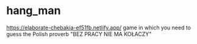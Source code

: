   # hang_man
https://elaborate-chebakia-ef51fb.netlify.app/ 
game in which you need to guess the Polish proverb
"BEZ PRACY NIE MA KOŁACZY"
